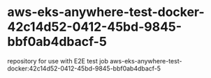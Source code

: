 # aws-eks-anywhere-test-docker-42c14d52-0412-45bd-9845-bbf0ab4dbacf-5
repository for use with E2E test job aws-eks-anywhere-test-docker:42c14d52-0412-45bd-9845-bbf0ab4dbacf-5
